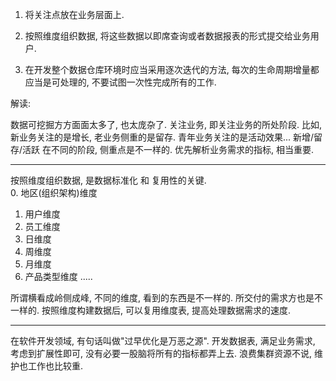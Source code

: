 1. 将关注点放在业务层面上.

2. 按照维度组织数据, 将这些数据以即席查询或者数据报表的形式提交给业务用户.

3. 在开发整个数据仓库环境时应当采用逐次迭代的方法, 每次的生命周期增量都应当是可处理的, 不要试图一次性完成所有的工作.


解读: 
 
   数据可挖掘方方面面太多了,  也太庞杂了. 关注业务, 即关注业务的所处阶段. 比如, 新业务关注的是增长, 老业务侧重的是留存. 青年业务关注的是活动效果...
   新增/留存/活跃 在不同的阶段, 侧重点是不一样的. 优先解析业务需求的指标, 相当重要.

   -------
  
   按照维度组织数据, 是数据标准化 和 复用性的关键.  
   0. 地区(组织架构)维度
   1. 用户维度
   2. 员工维度
   3. 日维度
   4. 周维度
   5. 月维度
   6. 产品类型维度
     .....

   所谓横看成岭侧成峰, 不同的维度, 看到的东西是不一样的. 所交付的需求方也是不一样的. 按照维度构建数据后, 可以复用维度表, 提高处理数据需求的速度.

  --------------

  在软件开发领域, 有句话叫做"过早优化是万恶之源". 开发数据表, 满足业务需求, 考虑到扩展性即可, 没有必要一股脑将所有的指标都弄上去. 浪费集群资源不说,
  维护也工作也比较重.

  

   





